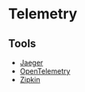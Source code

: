 # Telemetry

## Tools

- [Jaeger](/jaeger/README.md)
- [OpenTelemetry](/opentelemetry.md)
- [Zipkin](/zipkin.md)

<!--
- Appdash
-->
